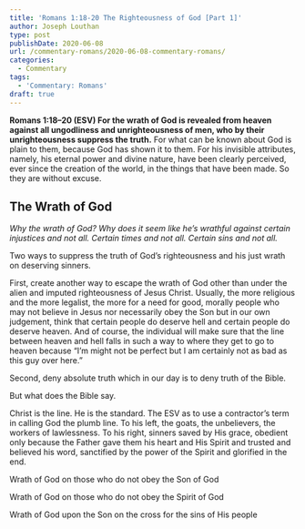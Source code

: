 ```yaml
---
title: 'Romans 1:18-20 The Righteousness of God [Part 1]'
author: Joseph Louthan
type: post
publishDate: 2020-06-08
url: /commentary-romans/2020-06-08-commentary-romans/
categories:
  - Commentary
tags:
  - 'Commentary: Romans'
draft: true
---
```


**Romans 1:18–20 (ESV) For the wrath of God is revealed from heaven against all ungodliness and unrighteousness of men, who by their unrighteousness suppress the truth.** For what can be known about God is plain to them, because God has shown it to them.  For his invisible attributes, namely, his eternal power and divine nature, have been clearly perceived, ever since the creation of the world, in the things that have been made. So they are without excuse. 

## The Wrath of God

*Why the wrath of God? Why does it seem like he’s wrathful against certain injustices and not all. Certain times and not all. Certain sins and not all.*

Two ways to suppress the truth of God’s righteousness and his just wrath on deserving sinners. 

First, create another way to escape the wrath of God other than under the alien and imputed righteousness of Jesus Christ. Usually, the more religious and the more legalist, the more for a need for good, morally people who may not believe in Jesus nor necessarily obey the Son but in our own judgement, think that certain people do deserve hell and certain people do deserve heaven. And of course, the individual will make sure that the line between heaven and hell falls in such a way to where they get to go to heaven because “I’m might not be perfect but I am certainly not as bad as this guy over here.”

Second, deny absolute truth which in our day is to deny truth of the Bible. 

But what does the Bible say. 

Christ is the line. He is the standard. The ESV as to use a contractor’s term in calling God the plumb line. To his left, the goats, the unbelievers, the workers of lawlessness. To his right, sinners saved by His grace, obedient only because the Father gave them his heart and His Spirit and trusted and believed his word, sanctified by the power of the Spirit and glorified in the end.  
  
Wrath of God on those who do not obey the Son of God

Wrath of God on those who do not obey the Spirit of God

Wrath of God upon the Son on the cross for the sins of His people

